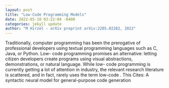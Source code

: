```yaml
--- 
layout: post 
title: "Low-Code Programming Models" 
date: 2022-05-10 03:22:04 -0400 
categories: jekyll update 
author: "M Hirzel - arXiv preprint arXiv:2205.02282, 2022" 
--- 
```

Traditionally, computer programming has been the prerogative of professional developers using textual programming languages such as C, Java, or Python. Low- code programming promises an alternative: letting citizen developers create programs using visual abstractions, demonstrations, or natural language. While low- code programming is currently getting a lot of attention in industry, the relevant research literature is scattered, and in fact, rarely uses the term low-code . This Cites: A syntactic neural model for general-purpose code generation